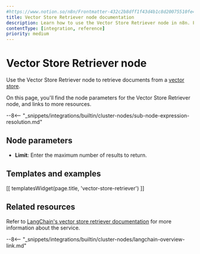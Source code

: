 ```yaml
---
#https://www.notion.so/n8n/Frontmatter-432c2b8dff1f43d4b1c8d20075510fe4
title: Vector Store Retriever node documentation
description: Learn how to use the Vector Store Retriever node in n8n. Follow technical documentation to integrate Vector Store Retriever node into your workflows.
contentType: [integration, reference]
priority: medium
---
```


# Vector Store Retriever node

Use the Vector Store Retriever node to retrieve documents from a [vector store](/glossary.md#ai-vector-store).

On this page, you'll find the node parameters for the Vector Store Retriever node, and links to more resources.

--8<-- "_snippets/integrations/builtin/cluster-nodes/sub-node-expression-resolution.md"

## Node parameters

* **Limit**: Enter the maximum number of results to return.

## Templates and examples

<!-- see https://www.notion.so/n8n/Pull-in-templates-for-the-integrations-pages-37c716837b804d30a33b47475f6e3780 -->
[[ templatesWidget(page.title, 'vector-store-retriever') ]]

## Related resources

Refer to [LangChain's vector store retriever documentation](https://js.langchain.com/docs/how_to/vectorstore_retriever/) for more information about the service.

--8<-- "_snippets/integrations/builtin/cluster-nodes/langchain-overview-link.md"

